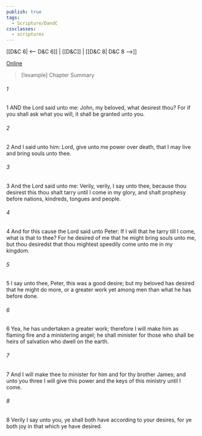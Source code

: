 ```yaml
---
publish: true
tags:
  - Scripture/DandC
cssclasses:
  - scriptures
---
```

[[D&C 6| <-- D&C 6]] | [[D&C]] | [[D&C 8| D&C 8 -->]]

[Online](https://churchofjesuschrist.org/study/scriptures/dc-testament/dc/7?lang=eng)

>[!example] Chapter Summary
>
###### 1
1 AND the Lord said unto me: John, my beloved, what desirest thou? For if you shall ask what you will, it shall be granted unto you.
###### 2
2 And I said unto him: Lord, give unto me power over death, that I may live and bring souls unto thee.
###### 3
3 And the Lord said unto me: Verily, verily, I say unto thee, because thou desirest this thou shalt tarry until I come in my glory, and shalt prophesy before nations, kindreds, tongues and people.
###### 4
4 And for this cause the Lord said unto Peter: If I will that he tarry till I come, what is that to thee? For he desired of me that he might bring souls unto me, but thou desiredst that thou mightest speedily come unto me in my kingdom.
###### 5
5 I say unto thee, Peter, this was a good desire; but my beloved has desired that he might do more, or a greater work yet among men than what he has before done.
###### 6
6 Yea, he has undertaken a greater work; therefore I will make him as flaming fire and a ministering angel; he shall minister for those who shall be heirs of salvation who dwell on the earth.
###### 7
7 And I will make thee to minister for him and for thy brother James; and unto you three I will give this power and the keys of this ministry until I come.
###### 8
8 Verily I say unto you, ye shall both have according to your desires, for ye both joy in that which ye have desired.




